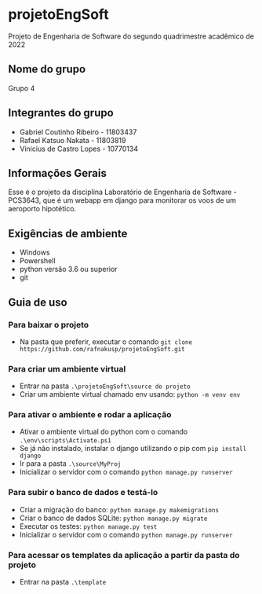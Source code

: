 # projetoEngSoft
Projeto de Engenharia de Software do segundo quadrimestre acadêmico de 2022

## Nome do grupo 
Grupo 4

## Integrantes do grupo
- Gabriel Coutinho Ribeiro - 11803437
- Rafael Katsuo Nakata     - 11803819
- Vinicius de Castro Lopes - 10770134

## Informações Gerais 
Esse é o projeto da disciplina Laboratório de Engenharia de Software - PCS3643, que é um webapp em django para monitorar os voos de um aeroporto hipotético.

## Exigências de ambiente
- Windows
- Powershell
- python versão 3.6 ou superior
- git

## Guia de uso

### Para baixar o projeto
- Na pasta que preferir, executar o comando `git clone https://github.com/rafnakusp/projetoEngSoft.git`

### Para criar um ambiente virtual
- Entrar na pasta `.\projetoEngSoft\source do projeto`
- Criar um ambiente virtual chamado env usando: `python -m venv env`

### Para ativar o ambiente e rodar a aplicação
- Ativar o ambiente virtual do python com o comando `.\env\scripts\Activate.ps1`
- Se já não instalado, instalar o django utilizando o pip com `pip install django`
- Ir para a pasta `.\source\MyProj`
- Inicializar o servidor com o comando `python manage.py runserver`

### Para subir o banco de dados e testá-lo
- Criar a migração do banco: `python manage.py makemigrations`
- Criar o banco de dados SQLite: `python manage.py migrate`
- Executar os testes: `python manage.py test`
- Inicializar o servidor com o comando `python manage.py runserver`

### Para acessar os templates da aplicação a partir da pasta do projeto
- Entrar na pasta `.\template`
